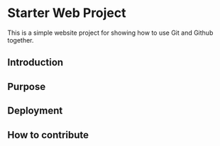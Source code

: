 # Starter Web Project

This is a simple website project for
showing how to use Git and Github together.

## Introduction

## Purpose

## Deployment

## How to contribute